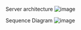 Server architecture
![image](https://github.com/user-attachments/assets/f5afd2b7-7d8a-4e08-ab02-cf3ec43da2b2)

Sequence Diagram
![image](https://github.com/user-attachments/assets/cda43a03-1942-47c6-85d6-0bb7b51ce42e)
